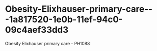 # Obesity-Elixhauser-primary-care---1a817520-1e0b-11ef-94c0-09c4aef33dd3
Obesity Elixhauser primary care - PH1088
